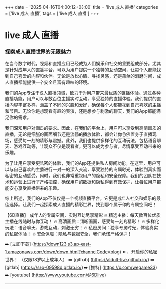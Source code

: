 +++
date = '2025-04-16T04:00:12+08:00'
title = 'live 成人 直播'
categories = ['live 成人 直播']
tags = ['live 成人 直播']
+++

# live 成人 直播

### 探索成人直播世界的无限魅力

在当今数字时代，视频和直播应用已经成为人们娱乐和社交的重要组成部分。尤其是针对成年人的直播平台，可以为用户提供一个独特的互动空间，让每个人都能找到自己喜爱的内容和伙伴。无论是放松心情、寻找灵感，还是简单的消磨时间，成人直播都能提供一个安全且富有趣味的环境。

我们的App专注于成人直播领域，致力于为用户带来最优质的直播体验。通过各种直播功能，用户可以与数百位主播实时互动，享受独特的直播体验。我们提供的直播内容丰富多样，涵盖了不同的兴趣和爱好，确保每个人都能找到自己喜欢的主播和节目。无论你是想观看有趣的表演，还是想参与刺激的聊天，我们的App都能满足你的需求。

我们深知用户对画质的要求。因此，在我们的平台上，用户可以享受到高清画质的直播，无论是细腻的画面细节还是流畅的播放体验，都会让你仿佛置身于直播现场，感受每一刻的精彩与震撼。此外，我们也提供多样化的互动玩法，包括语音聊天、游戏互动等，让观众不仅是观看者，更可以成为参与者，尽情享受互动带来的乐趣。

为了让用户享受更私密的体验，我们的App还提供私人房间功能。在这里，用户可以与自己喜欢的主播进行一对一的深入交流，享受独特的专属时光，体验到真实而私密的互动感受。同时，我们也非常重视用户的隐私和安全保障。我们的团队在技术和运营上进行了严格把控，确保用户的数据和隐私得到有效保护，让每位用户都能安心享受直播带来的乐趣。

综上所述，我们的App不仅仅是一个视频直播平台，它更是成年人社交和娱乐的最佳选择。让我们一起探索成人直播的精彩世界，找到那个属于你的专属空间吧！

【6D直播】
成年人的专属空间，实时互动尽享精彩
🔥 精选主播：每天数百位优质主播在线随时与你互动！
🔥 高清画质：清晰画面，感受每一刻的精彩！
🔥 多样化玩法：语音聊天、游戏互动，刺激无穷！
🔥 私密房间：独享专属时光，体验真实的私密体验！
🔥 安全保障：隐私与数据安全，我们承诺严格保护！

➡️ [立即下载] (https://down123.s3.ap-east-1.amazonaws.com/down/down.html?channelCode=blog) ⬅️ ，开启你的私密世界！
（仅限18岁以上成年人）
➡️ [github] (https://aldult-live.github.io/)
➡️ [gitlab] (https://seo-09598d.gitlab.io/)
➡️ [推特] (https://x.com/wegame33)
➡️ [youtube] (https://www.youtube.com/@6Dlive)

---
